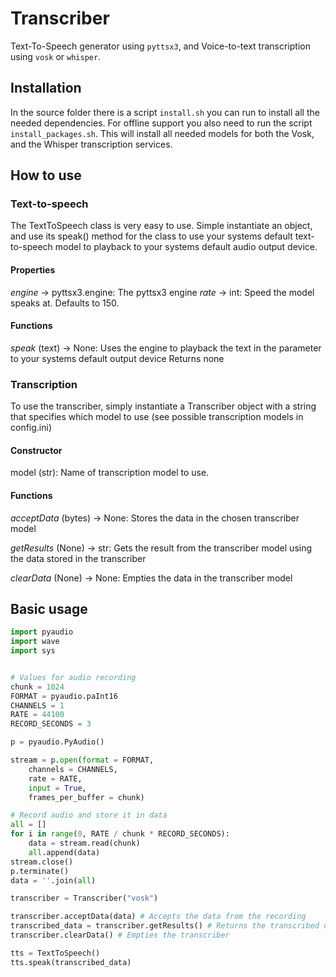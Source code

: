 # Transcriber

Text-To-Speech generator using `pyttsx3`, and Voice-to-text transcription using `vosk` or `whisper`.

## Installation

In the source folder there is a script `install.sh` you can run to install all the needed dependencies. For offline support you also need to run the script `install_packages.sh`. This will install all needed models for both the Vosk, and the Whisper transcription services.

## How to use

### Text-to-speech

The TextToSpeech class is very easy to use. Simple instantiate an object, and use its speak() method for the class to use your systems default text-to-speech model to playback to your systems default audio output device.

#### Properties

_engine_ -> pyttsx3.engine: The pyttsx3 engine
_rate_ -> int: Speed the model speaks at. Defaults to 150.

#### Functions

_speak_ (text) -> None:
Uses the engine to playback the text in the parameter to your systems default output device
Returns none

### Transcription

To use the transcriber, simply instantiate a Transcriber object with a string that specifies which model to use (see possible transcription models in config.ini)

#### Constructor

model (str): Name of transcription model to use.

#### Functions

_acceptData_ (bytes) -> None:
Stores the data in the chosen transcriber model

_getResults_ (None) -> str:
Gets the result from the transcriber model using the data stored in the transcriber

_clearData_ (None) -> None:
Empties the data in the transcriber model

## Basic usage

```python
import pyaudio
import wave
import sys


# Values for audio recording
chunk = 1024
FORMAT = pyaudio.paInt16
CHANNELS = 1
RATE = 44100
RECORD_SECONDS = 3

p = pyaudio.PyAudio()

stream = p.open(format = FORMAT,
    channels = CHANNELS,
    rate = RATE,
    input = True,
    frames_per_buffer = chunk)

# Record audio and store it in data
all = []
for i in range(0, RATE / chunk * RECORD_SECONDS):
    data = stream.read(chunk)
    all.append(data)
stream.close()
p.terminate()
data = ''.join(all)

transcriber = Transcriber("vosk")

transcriber.acceptData(data) # Accepts the data from the recording
transcribed_data = transcriber.getResults() # Returns the transcribed data
transcriber.clearData() # Empties the transcriber

tts = TextToSpeech()
tts.speak(transcribed_data)
```
